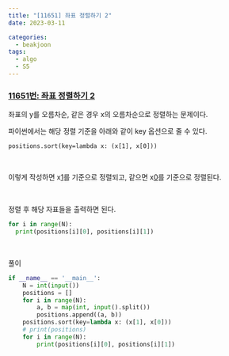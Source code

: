 ```yaml
---
title: "[11651] 좌표 정렬하기 2"
date: 2023-03-11

categories:
  - beakjoon
tags:
  - algo
  - S5
---
```


### [11651번: 좌표 정렬하기 2](https://www.acmicpc.net/problem/11651)

좌표의 y를 오름차순, 같은 경우 x의 오름차순으로 정렬하는 문제이다.

파이썬에서는 해당 정렬 기준을 아래와 같이 key 옵션으로 줄 수 있다.

`positions.sort(key=lambda x: (x[1], x[0]))`

<br>

이렇게 작성하면 x[1](y)를 기준으로 정렬되고, 같으면 x[0](x)를
기준으로 정렬된다.

<br>

정렬 후 해당 자표들을 출력하면 된다.
```python
for i in range(N):
  print(positions[i][0], positions[i][1])
```

<br>

풀이

```python
if __name__ == '__main__':
    N = int(input())
    positions = []
    for i in range(N):
        a, b = map(int, input().split())
        positions.append((a, b))
    positions.sort(key=lambda x: (x[1], x[0]))
    # print(positions)
    for i in range(N):
        print(positions[i][0], positions[i][1])
```
